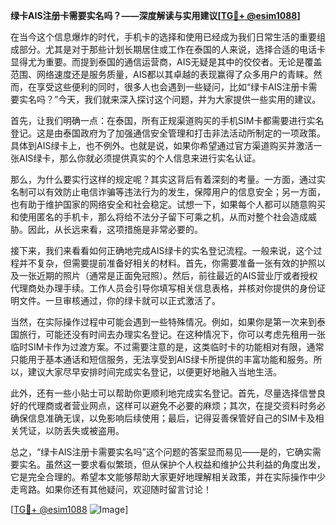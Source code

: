 **绿卡AIS注册卡需要实名吗？——深度解读与实用建议[[TG💪+ @esim1088](https://t.me/s/esim1088)]**

在当今这个信息爆炸的时代，手机卡的选择和使用已经成为我们日常生活的重要组成部分。尤其是对于那些计划长期居住或工作在泰国的人来说，选择合适的电话卡显得尤为重要。而提到泰国的通信运营商，AIS无疑是其中的佼佼者。无论是覆盖范围、网络速度还是服务质量，AIS都以其卓越的表现赢得了众多用户的青睐。然而，在享受这些便利的同时，很多人也会遇到一些疑问，比如“绿卡AIS注册卡需要实名吗？”今天，我们就来深入探讨这个问题，并为大家提供一些实用的建议。

首先，让我们明确一点：在泰国，所有正规渠道购买的手机SIM卡都需要进行实名登记。这是由泰国政府为了加强通信安全管理和打击非法活动所制定的一项政策。具体到AIS绿卡上，也不例外。也就是说，如果你希望通过官方渠道购买并激活一张AIS绿卡，那么你就必须提供真实的个人信息来进行实名认证。

那么，为什么要实行这样的规定呢？其实这背后有着深刻的考量。一方面，通过实名制可以有效防止电信诈骗等违法行为的发生，保障用户的信息安全；另一方面，也有助于维护国家的网络安全和社会稳定。试想一下，如果每个人都可以随意购买和使用匿名的手机卡，那么将给不法分子留下可乘之机，从而对整个社会造成威胁。因此，从长远来看，这项措施是非常必要的。

接下来，我们来看看如何正确地完成AIS绿卡的实名登记流程。一般来说，这个过程并不复杂，但需要提前准备好相关的材料。首先，你需要准备一张有效的护照以及一张近期的照片（通常是正面免冠照）。然后，前往最近的AIS营业厅或者授权代理商处办理手续。工作人员会引导你填写相关信息表格，并核对你提供的身份证明文件。一旦审核通过，你的绿卡就可以正式激活了。

当然，在实际操作过程中可能会遇到一些特殊情况。例如，如果你是第一次来到泰国旅行，可能还没有时间去办理实名登记。在这种情况下，你可以考虑先租用一张临时SIM卡作为过渡方案。不过需要注意的是，这类临时卡的功能相对有限，通常只能用于基本通话和短信服务，无法享受到AIS绿卡所提供的丰富功能和服务。所以，建议大家尽早安排时间完成实名登记，以便更好地融入当地生活。

此外，还有一些小贴士可以帮助你更顺利地完成实名登记。首先，尽量选择信誉良好的代理商或者营业网点，这样可以避免不必要的麻烦；其次，在提交资料时务必确保信息准确无误，以免影响后续使用；最后，记得妥善保管好自己的SIM卡及相关凭证，以防丢失或被盗用。

总之，“绿卡AIS注册卡需要实名吗”这个问题的答案显而易见——是的，它确实需要实名。虽然这一要求看似繁琐，但从保护个人权益和维护公共利益的角度出发，它是完全合理的。希望本文能够帮助大家更好地理解相关政策，并在实际操作中少走弯路。如果你还有其他疑问，欢迎随时留言讨论！

[[TG💪+ @esim1088](https://t.me/s/esim1088) ![Image](https://i.postimg.cc/4NQfJmqS/Snipaste-2025-05-13-00-14-12.png)]